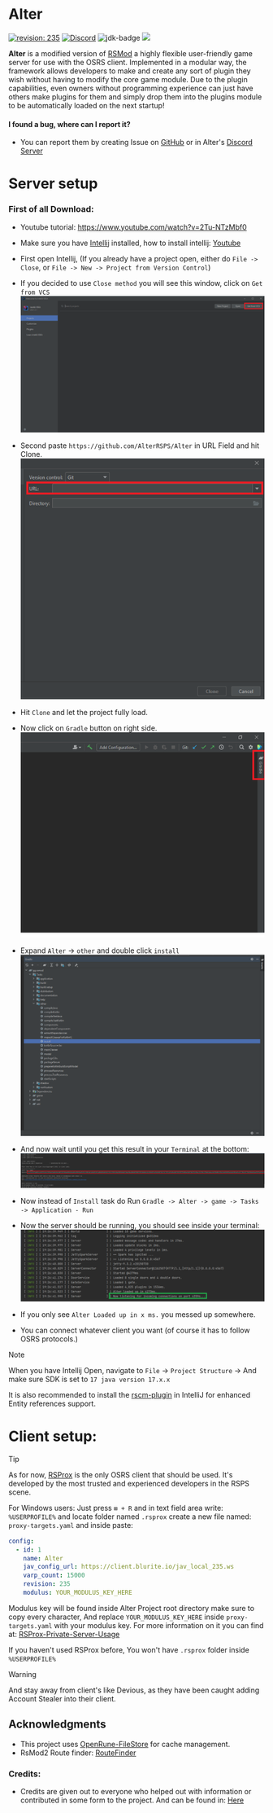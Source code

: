 


# Alter
[![revision: 235][rev-badge]][patch] [![Discord](https://badgen.net/badge/icon/discord?icon=discord&label)](https://discord.com/invite/sAzCuuwkpN) ![jdk-badge] ![](https://tokei.rs/b1/github/AlterRSPS/Alter)

**Alter** is a modified version of [RSMod](https://github.com/Tomm0017/rsmod) a highly flexible user-friendly game server for use with the OSRS client. Implemented in a modular way,
the framework allows developers to make and create any sort of plugin they wish without having to modify the core game module.
Due to the plugin capabilities, even owners without programming experience can just have others make plugins for them and simply drop them into the plugins module to be automatically loaded on the next startup!
#### I found a bug, where can I report it?
- You can report them by creating Issue on [GitHub](https://github.com/AlterRSPS/Alter/issues) or in Alter's [Discord Server](https://discord.gg/kdhBuRaduw)
#  Server setup

### First of all Download:
* Youtube tutorial: https://www.youtube.com/watch?v=2Tu-NTzMbf0
* Make sure you have [Intellij](https://www.jetbrains.com/idea/download/#section=windows) installed, how to install intellij: [Youtube](https://www.youtube.com/watch?v=t8T5Qwa5d_o)

* First open Intellij, (If you already have a project open, either do `File -> Close`, or `File -> New -> Project from Version Control`)
* If you decided to use `Close method` you will see this window, click on `Get from VCS`
  ![tutor1](https://raw.githubusercontent.com/AlterRSPS/Resources/main/docs/resources/ReadMe_Alter/tutor1.png)
* Second paste `https://github.com/AlterRSPS/Alter` in URL Field and hit Clone. </br>
  ![tutor2](https://raw.githubusercontent.com/AlterRSPS/Resources/main/docs/resources/ReadMe_Alter/tuor2.png)
* Hit `Clone` and let the project fully load.
* Now click on `Gradle` button on right side. </br>
  ![tutor4](https://raw.githubusercontent.com/AlterRSPS/Resources/main/docs/resources/ReadMe_Alter/Tutor4.png)
* Expand `Alter` -> `other` and double click `install`
  ![tutor5](https://raw.githubusercontent.com/AlterRSPS/Resources/main/docs/resources/ReadMe_Alter/Tutori5.png)
* And now wait until you get this result in your `Terminal` at the bottom:
  ![tutor7](https://raw.githubusercontent.com/AlterRSPS/Resources/main/docs/resources/ReadMe_Alter/tutor7.png)
* Now instead of `Install` task do Run `Gradle -> Alter -> game -> Tasks -> Application - Run`
* Now the server should be running, you should see inside your terminal:
  ![tutor8](https://raw.githubusercontent.com/AlterRSPS/Resources/main/docs/resources/ReadMe_Alter/Alter_Successfully_initialized.png)
* If you only see `Alter Loaded up in x ms.` you messed up somewhere.
* You can connect whatever client you want (of course it has to follow OSRS protocols.)


> [!NOTE]
> When you have Intellij Open, navigate to `File` -> `Project Structure` -> And make sure SDK is set to `17 java version 17.x.x`
> 
> It is also recommended to install the [rscm-plugin](https://github.com/blurite/rscm-plugin) in IntelliJ for enhanced Entity references support. 
# Client setup:
> [!TIP]  
> As for now, [RSProx](https://github.com/blurite/rsprox/releases) is the only OSRS client that should be used. It's developed by the most trusted and experienced developers in the RSPS scene.
> 
> For Windows users: Just press `⊞ + R` and in text field area write: `%USERPROFILE%` and locate folder named `.rsprox` create a new file named: `proxy-targets.yaml` and inside paste:  
>  
> ```yaml  
> config:  
>   - id: 1  
>     name: Alter  
>     jav_config_url: https://client.blurite.io/jav_local_235.ws  
>     varp_count: 15000  
>     revision: 235  
>     modulus: YOUR_MODULUS_KEY_HERE  
> ```  
> Modulus key will be found inside Alter Project root directory make sure to copy every character, And replace `YOUR_MODULUS_KEY_HERE` inside `proxy-targets.yaml` with your modulus key. For more information on it you can find at: [RSProx-Private-Server-Usage](https://github.com/blurite/rsprox?tab=readme-ov-file#private-server-usage)
> 
> If you haven't used RSProx before, You won't have `.rsprox` folder inside `%USERPROFILE%`

> [!WARNING]
> And stay away from client's like Devious, as they have been caught adding Account Stealer into their client.
## Acknowledgments
- This project uses [OpenRune-FileStore](https://github.com/OpenRune/OpenRune-FileStore) for cache management.
- RsMod2 Route finder: [RouteFinder](https://github.com/rsmod/rsmod/tree/main/engine/routefinder)

### Credits:
* Credits are given out to everyone who helped out with information or contributed in some form to the project. And can be found in: [Here](https://github.com/AlterRSPS)

[patch]: https://oldschool.runescape.wiki/w/Update:Leagues_V:_Raging_Echos_Rewards_Are_Here
[rev-badge]: https://img.shields.io/badge/Revision-235-blueviolet
[license-badge]: https://img.shields.io/badge/license-ISC-informational
[jdk-badge]: https://img.shields.io/badge/JDK-17-blue

